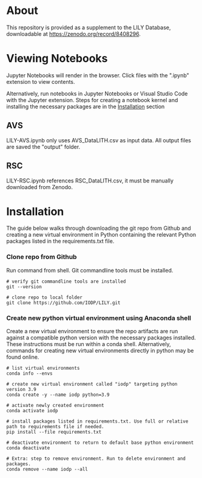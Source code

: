 # About

This repository is provided as a supplement to the LILY Database, downloadable at https://zenodo.org/record/8408296.

# Viewing Notebooks

Jupyter Notebooks will render in the browser. Click files with the ".ipynb" extension to view contents.

Alternatively, run notebooks in Jupyter Notebooks or Visual Studio Code with the Jupyter extension. Steps for creating a notebook kernel and installing the necessary packages are in the [Installation](#Installation) section

## AVS
LILY-AVS.ipynb only uses AVS_DataLITH.csv as input data. All output files are saved the "output" folder.

## RSC

LILY-RSC.ipynb references RSC_DataLITH.csv, it must be manually downloaded from Zenodo.

# Installation

The guide below walks through downloading the git repo from Github and creating a new virtual environment in Python containing the relevant Python packages listed in the requirements.txt file.

### Clone repo from Github
Run command from shell. Git commandline tools must be installed.

```shell
# verify git commandline tools are installed
git --version

# clone repo to local folder
git clone https://github.com/IODP/LILY.git
```


### Create new python virtual environment using Anaconda shell

Create a new virtual environment to ensure the repo artifacts are run against a compatible python version with the necessary packages installed. These instructions must be run within a conda shell. Alternatively, commands for creating new virtual environments directly in python may be found online.


```shell
# list virtual environments
conda info --envs

# create new virtual environment called "iodp" targeting python version 3.9
conda create -y --name iodp python=3.9

# activate newly created environment
conda activate iodp

# install packages listed in requirements.txt. Use full or relative path to requirements file if needed.
pip install --file requirements.txt

# deactivate environment to return to default base python environment
conda deactivate 

# Extra: step to remove environment. Run to delete environment and packages.
conda remove --name iodp --all
```




